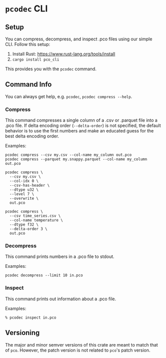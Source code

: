 # `pcodec` CLI 

## Setup

You can compress, decompress, and inspect .pco files using our simple CLI.
Follow this setup:

1. Install Rust: https://www.rust-lang.org/tools/install
2. `cargo install pco_cli`

This provides you with the `pcodec` command.

## Command Info

You can always get help, e.g. `pcodec`, `pcodec compress --help`.

### Compress

This command compresses a single column of a .csv or .parquet file into a .pco
file.
If delta encoding order (`--delta-order`) is not specified, the default
behavior is to use the first numbers and make an educated guess for the best
delta encoding order.

Examples:

```shell
pcodec compress --csv my.csv --col-name my_column out.pco
pcodec compress --parquet my.snappy.parquet --col-name my_column out.pco

pcodec compress \
  --csv my.csv \
  --col-idx 0 \
  --csv-has-header \
  --dtype u32 \
  --level 7 \
  --overwrite \
  out.pco

pcodec compress \
  --csv time_series.csv \
  --col-name temperature \
  --dtype f32 \
  --delta-order 3 \
  out.pco
```

### Decompress

This command prints numbers in a .pco file to stdout.

Examples:

```shell
pcodec decompress --limit 10 in.pco
```

### Inspect

This command prints out information about a .pco file.

Examples:

```shell
% pcodec inspect in.pco
```

## Versioning

The major and minor semver versions of this crate are meant to match that of
`pco`.
However, the patch version is not related to `pco`'s patch version.
